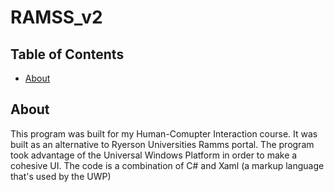 # RAMSS_v2

## Table of Contents

- [About](#about)


## About <a name = "about"></a>

This program was built for my Human-Comupter Interaction course. It was built as an alternative to Ryerson Universities Ramms portal. The program took advantage of the Universal Windows Platform in order to make a cohesive UI. The code is a combination of C# and Xaml (a markup language that's used by the UWP)

